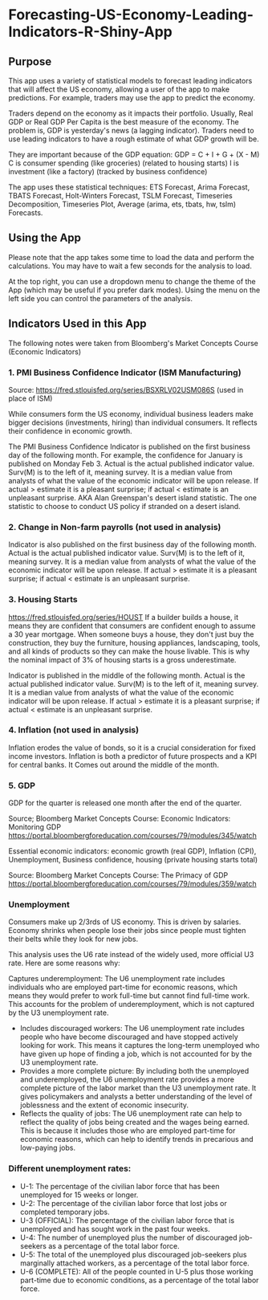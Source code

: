 # Forecasting-US-Economy-Leading-Indicators-R-Shiny-App
## Purpose
This app uses a variety of statistical models to forecast leading indicators that will affect the US economy, allowing a user of the app to make predictions. For example, traders may use the app to predict the economy.

Traders depend on the economy as it impacts their portfolio. Usually, Real GDP or Real GDP Per Capita is the best measure of the economy.
The problem is, GDP is yesterday's news (a lagging indicator). Traders need to use leading indicators to have a rough estimate of what GDP growth will be.

They are important because of the GDP equation:
GDP = C + I + G + (X - M)
C is consumer spending (like groceries) (related to housing starts)
I is investment (like a factory) (tracked by business confidence)

The app uses these statistical techniques: ETS Forecast, Arima Forecast, TBATS Forecast, Holt-Winters Forecast, TSLM Forecast, Timeseries Decomposition, Timeseries Plot, Average (arima, ets, tbats, hw, tslm) Forecasts.

## Using the App
Please note that the app takes some time to load the data and perform the calculations. You may have to wait a few seconds for the analysis to load.

At the top right, you can use a dropdown menu to change the theme of the App (which may be useful if you prefer dark modes). Using the menu on the left side you can control the parameters of the analysis. 

## Indicators Used in this App
The following notes were taken from Bloomberg's Market Concepts Course (Economic Indicators)
### 1. PMI Business Confidence Indicator (ISM Manufacturing)
Source: https://fred.stlouisfed.org/series/BSXRLV02USM086S (used in place of ISM)

While consumers form the US economy, individual business leaders make bigger decisions (investments, hiring) than individual consumers. It reflects their confidence in economic growth.

The PMI Business Confidence Indicator is published on the first business day of the following month. For example, the confidence for January is published on Monday Feb 3. 
Actual is the actual published indicator value. Surv(M) is to the left of it, meaning survey. 
It is a median value from analysts of what the value of the economic indicator will be upon release. If actual > estimate it is a pleasant surprise; if actual < estimate is an unpleasant surprise. 
AKA Alan Greenspan's desert island statistic. The one statistic to choose to conduct US policy if stranded on a desert island.

### 2. Change in Non-farm payrolls (not used in analysis)
Indicator is also published on the first business day of the following month.
Actual is the actual published indicator value. Surv(M) is to the left of it, meaning survey. It is a median value from analysts of what the value of the economic indicator will be upon release. If actual > estimate it is a pleasant surprise; if actual < estimate is an unpleasant surprise. 

### 3. Housing Starts
https://fred.stlouisfed.org/series/HOUST
If a builder builds a house, it means they are confident that consumers are confident enough to assume a 30 year mortgage.
When someone buys a house, they don't just buy the construction, they buy the furniture, housing appliances, landscaping, tools, and all kinds of products so they can make the house livable.
This is why the nominal impact of 3% of housing starts is a gross underestimate.

Indicator is published in the middle of the following month. Actual is the actual published indicator value. Surv(M) is to the left of it, meaning survey. It is a median value from analysts of what the value of the economic indicator will be upon release. If actual > estimate it is a pleasant surprise; 
if actual < estimate is an unpleasant surprise. 

### 4. Inflation (not used in analysis)
Inflation erodes the value of bonds, so it is a crucial consideration for fixed income investors. Inflation is both a predictor of future prospects and a KPI for central banks. It Comes out around the middle of the month.

### 5. GDP
GDP for the quarter is released one month after the end of the quarter.

Source; Bloomberg Market Concepts Course: Economic Indicators: Monitoring GDP
https://portal.bloombergforeducation.com/courses/79/modules/345/watch

Essential economic indicators:
economic growth (real GDP), Inflation (CPI), Unemployment, Business confidence, housing (private housing starts total)

Source: Bloomberg Market Concepts Course: The Primacy of GDP
https://portal.bloombergforeducation.com/courses/79/modules/359/watch

### Unemployment
Consumers make up 2/3rds of US economy. This is driven by salaries. Economy shrinks when people lose their jobs since people must tighten their belts while they look for new jobs.

This analysis uses the U6 rate instead of the widely used, more official U3 rate. Here are some reasons why:

Captures underemployment: The U6 unemployment rate includes individuals who are employed part-time for economic reasons, which means they would prefer to work full-time but cannot find full-time work. This accounts for the problem of underemployment, which is not captured by the U3 unemployment rate.

- Includes discouraged workers: The U6 unemployment rate includes people who have become discouraged and have stopped actively looking for work. This means it captures the long-term unemployed who have given up hope of finding a job, which is not accounted for by the U3 unemployment rate.
- Provides a more complete picture: By including both the unemployed and underemployed, the U6 unemployment rate provides a more complete picture of the labor market than the U3 unemployment rate. It gives policymakers and analysts a better understanding of the level of joblessness and the extent of economic insecurity.
- Reflects the quality of jobs: The U6 unemployment rate can help to reflect the quality of jobs being created and the wages being earned. This is because it includes those who are employed part-time for economic reasons, which can help to identify trends in precarious and low-paying jobs.

### Different unemployment rates:
- U-1: The percentage of the civilian labor force that has been unemployed for 15 weeks or longer.
- U-2: The percentage of the civilian labor force that lost jobs or completed temporary jobs.
- U-3 (OFFICIAL): The percentage of the civilian labor force that is unemployed and has sought work in the past four weeks.
- U-4: The number of unemployed plus the number of discouraged job-seekers as a percentage of the total labor force.
- U-5: The total of the unemployed plus discouraged job-seekers plus marginally attached workers, as a percentage of the total labor force.
- U-6 (COMPLETE): All of the people counted in U-5 plus those working part-time due to economic conditions, as a percentage of the total labor force.
